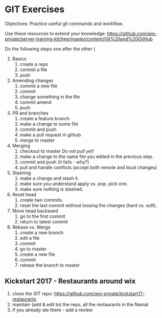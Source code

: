 # GIT Exercises

Objectives: Practice useful git commands and workflow.

Use these resources to extend your knowledge:
https://github.com/wix-private/server-training-kit/tree/master/content/Git%20and%20GitHub

Do the following steps one after the other (

1. Basics
    1. create a repo
    2. commit a file
    3. push
2. Amending changes
    1. commit a new file
    2. commit
    3. change something in the file
    4. commit amend
    5. push
3. PR and branches
    1. create a feature branch
    2. make a change to some file
    3. commit and push
    4. make a pull request in github
    5. merge to master
4. Merging
    1. checkout to master *Do not pull yet!*
    2. make a change to the same file you edited in the previous step.
    3. commit and push (it fails - why?)
    4. pull and handle conflicts (accept both remote and local changes)
5. Stashing
    1. make a change and stash it.
    2. make sure you understand apply vs. pop. pick one.
    3. make sure nothing is stashed.
6. Reset head
    1. create two commits.
    2. reset the last commit without loosing the changes (hard vs. soft).
7. Move head backward
    1. go to the first commit
    2. return to latest commit
8. Rebase vs. Merge
    1. create a new branch
    2. edit a file
    3. commit
    4. go to master
    5. create a new file
    6. commit
    7. rebase the branch to master
    
    
## Kickstart 2017 - Restaurants around wix
1. clone the GIT repo: https://github.com/wix-private/kickstart17-restaurants
2. maintain (add & edit to) the repo, all the restaurants in the Namal
3. if you already ate there - add a review
